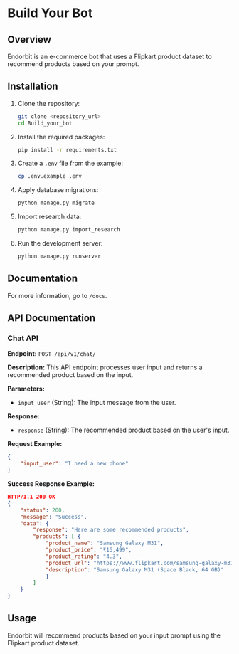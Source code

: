 # Build Your Bot

## Overview

Endorbit is an e-commerce bot that uses a Flipkart product dataset to recommend products based on your prompt.

## Installation

1. Clone the repository:
    ```bash
    git clone <repository_url>
    cd Build_your_bot
    ```

2. Install the required packages:
    ```bash
    pip install -r requirements.txt
    ```

3. Create a `.env` file from the example:
    ```bash
    cp .env.example .env
    ```

4. Apply database migrations:
    ```bash
    python manage.py migrate
    ```

5. Import research data:
    ```bash
    python manage.py import_research
    ```

6. Run the development server:
    ```bash
    python manage.py runserver
    ```

## Documentation

For more information, go to `/docs`.
## API Documentation

### Chat API

**Endpoint:** `POST /api/v1/chat/`

**Description:** This API endpoint processes user input and returns a recommended product based on the input.

**Parameters:**

- `input_user` (String): The input message from the user.

**Response:**

- `response` (String): The recommended product based on the user's input.

**Request Example:**

```json
{
    "input_user": "I need a new phone"
}
```

**Success Response Example:**

```json
HTTP/1.1 200 OK
{
    "status": 200,
    "message": "Success",
    "data": {
        "response": "Here are some recommended products",
        "products": [ {
            "product_name": "Samsung Galaxy M31",
            "product_price": "₹16,499",
            "product_rating": "4.3",
            "product_url": "https://www.flipkart.com/samsung-galaxy-m31-space-black-64-gb",
            "description": "Samsung Galaxy M31 (Space Black, 64 GB)"
            }
        ]
    }
}
```

## Usage

Endorbit will recommend products based on your input prompt using the Flipkart product dataset.
